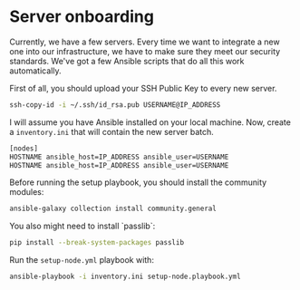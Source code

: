 # Server onboarding

Currently, we have a few servers. Every time we want to integrate a new one into our infrastructure, we have to make sure they meet our security standards. We've got a few Ansible scripts that do all this work automatically.



First of all, you should upload your SSH Public Key to every new server.

```bash
ssh-copy-id -i ~/.ssh/id_rsa.pub USERNAME@IP_ADDRESS
```



I will assume you have Ansible installed on your local machine. Now, create a `inventory.ini` that will contain the new server batch.

```bash
[nodes]
HOSTNAME ansible_host=IP_ADDRESS ansible_user=USERNAME
HOSTNAME ansible_host=IP_ADDRESS ansible_user=USERNAME
```



Before running the setup playbook, you should install the community modules:

```bash
ansible-galaxy collection install community.general
```

You also might need to install \`passlib\`:

```bash
pip install --break-system-packages passlib
```



&#x20;Run the `setup-node.yml` playbook with:

```bash
ansible-playbook -i inventory.ini setup-node.playbook.yml
```
